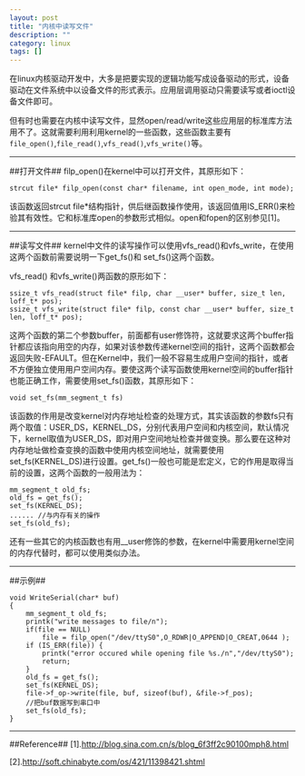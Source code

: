 ```yaml
---
layout: post
title: "内核中读写文件"
description: ""
category: linux
tags: []
---
```


在linux内核驱动开发中，大多是把要实现的逻辑功能写成设备驱动的形式，设备驱动在文件系统中以设备文件的形式表示。应用层调用驱动只需要读写或者ioctl设备文件即可。

但有时也需要在内核中读写文件，显然open/read/write这些应用层的标准库方法用不了。这就需要利用利用kernel的一些函数，这些函数主要有`file_open()`,`file_read()`,`vfs_read()`,`vfs_write()`等。

----------------------------------------

##打开文件##
filp_open()在kernel中可以打开文件，其原形如下：

```strcut file* filp_open(const char* filename, int open_mode, int mode);```

该函数返回strcut file*结构指针，供后继函数操作使用，该返回值用IS_ERR()来检验其有效性。它和标准库open的参数形式相似。open和fopen的区别参见[1]。

--------------------------------------------------

##读写文件##
kernel中文件的读写操作可以使用vfs\_read()和vfs\_write，在使用这两个函数前需要说明一下get\_fs()和 set_fs()这两个函数。

vfs\_read() 和vfs_write()两函数的原形如下：

```
ssize_t vfs_read(struct file* filp, char __user* buffer, size_t len, loff_t* pos);
ssize_t vfs_write(struct file* filp, const char __user* buffer, size_t len, loff_t* pos);
```
这两个函数的第二个参数buffer，前面都有user修饰符，这就要求这两个buffer指针都应该指向用空的内存，如果对该参数传递kernel空间的指针，这两个函数都会返回失败-EFAULT。但在Kernel中，我们一般不容易生成用户空间的指针，或者不方便独立使用用户空间内存。要使这两个读写函数使用kernel空间的buffer指针也能正确工作，需要使用set_fs()函数，其原形如下：

`void set_fs(mm_segment_t fs)`

该函数的作用是改变kernel对内存地址检查的处理方式，其实该函数的参数fs只有两个取值：USER\_DS，KERNEL\_DS，分别代表用户空间和内核空间，默认情况下，kernel取值为USER\_DS，即对用户空间地址检查并做变换。那么要在这种对内存地址做检查变换的函数中使用内核空间地址，就需要使用set_fs(KERNEL_DS)进行设置。get_fs()一般也可能是宏定义，它的作用是取得当前的设置，这两个函数的一般用法为：

```
mm_segment_t old_fs;
old_fs = get_fs();
set_fs(KERNEL_DS);
...... //与内存有关的操作
set_fs(old_fs);
```
还有一些其它的内核函数也有用__user修饰的参数，在kernel中需要用kernel空间的内存代替时，都可以使用类似办法。

---------------------------------------------------
##示例##

```
void WriteSerial(char* buf)
{
    mm_segment_t old_fs;
    printk("write messages to file/n");
    if(file == NULL)
        file = filp_open("/dev/ttyS0",O_RDWR|O_APPEND|O_CREAT,0644 );
    if (IS_ERR(file)) {
        printk("error occured while opening file %s./n","/dev/ttyS0");
        return;
    }
    old_fs = get_fs();
    set_fs(KERNEL_DS);
    file->f_op->write(file, buf, sizeof(buf), &file->f_pos);
    //把buf数据写到串口中
    set_fs(old_fs);
}
```

----------------------------------------------------

##Reference##
[1].http://blog.sina.com.cn/s/blog_6f3ff2c90100mph8.html

[2].http://soft.chinabyte.com/os/421/11398421.shtml

